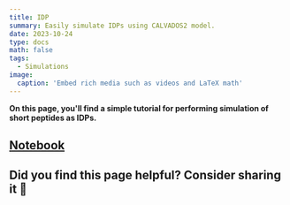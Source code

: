 ```yaml
---
title: IDP
summary: Easily simulate IDPs using CALVADOS2 model.
date: 2023-10-24
type: docs
math: false
tags:
  - Simulations
image:
  caption: 'Embed rich media such as videos and LaTeX math'
---
```


**On this page, you'll find a simple tutorial for performing simulation of short peptides as IDPs.**
## [Notebook](https://colab.research.google.com/github/tipiorgup/Tutorial_IDP_SAPs/blob/main/Simulation%20code/Simulation.ipynb)




## Did you find this page helpful? Consider sharing it 🙌
